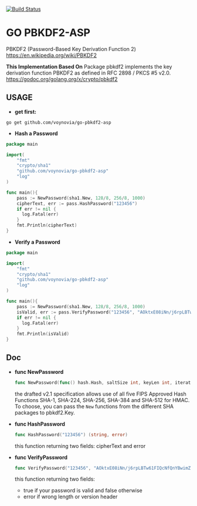 [![Build Status](https://travis-ci.org/wuriyanto48/go-pbkdf2.svg?branch=master)](https://travis-ci.org/wuriyanto48/go-pbkdf2)

# GO PBKDF2-ASP

PBKDF2 (Password-Based Key Derivation Function 2) https://en.wikipedia.org/wiki/PBKDF2

**This Implementation Based On**
Package pbkdf2 implements the key derivation function PBKDF2 as defined in RFC 2898 / PKCS #5 v2.0.
https://godoc.org/golang.org/x/crypto/pbkdf2

## USAGE

- **get first:**

```shell
go get github.com/voynovia/go-pbkdf2-asp
```

- **Hash a Password**
```go
package main

import(
    "fmt"
    "crypto/sha1"
    "github.com/voynovia/go-pbkdf2-asp"
    "log"
)

func main(){
    pass := NewPassword(sha1.New, 128/8, 256/8, 1000)
    cipherText, err := pass.HashPassword("123456")
    if err != nil {
      log.Fatal(err)
    }
    fmt.Println(cipherText)
}
```

- **Verify a Password**
```go
package main

import(
    "fmt"
    "crypto/sha1"
    "github.com/voynovia/go-pbkdf2-asp"
    "log"
)

func main(){
    pass := NewPassword(sha1.New, 128/8, 256/8, 1000)
    isValid, err := pass.VerifyPassword("123456", "AOktxE08iNn/j6rpLBTw61FIQcNfQnYBwimZ/gtqHsWqhH2m0QMTa6FrqbC+OcWKEw==")
    if err != nil {
      log.Fatal(err)
    }
    fmt.Println(isValid)
}
```

## Doc

- **func NewPassword**
  ```go
  func NewPassword(func() hash.Hash, saltSize int, keyLen int, iterations int) *Password
  ```
  the drafted v2.1 specification allows use of all five FIPS Approved
  Hash Functions SHA-1, SHA-224, SHA-256, SHA-384 and SHA-512 for HMAC. To
  choose, you can pass the `New` functions from the different SHA packages to
  pbkdf2.Key.

- **func HashPassword**
  ```go
  func HashPassword("123456") (string, error)
  ```
  this function returning two fields: cipherText and error

- **func VerifyPassword**
  ```go
  func VerifyPassword("123456", "AOktxE08iNn/j6rpLBTw61FIQcNfQnYBwimZ/gtqHsWqhH2m0QMTa6FrqbC+OcWKEw==") (bool, error)
  ```
  this function returning two fields: 
  - true if your password is valid and false otherwise 
  - error if wrong length or version header
  
